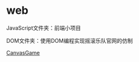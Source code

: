 # web
JavaScript文件夹：前端小项目

DOM文件夹：使用DOM编程实现摇滚乐队官网的仿制

[CanvasGame](https://ArcherElric.github.io/web/blob/master/Web/CanvasGame/game.html)
